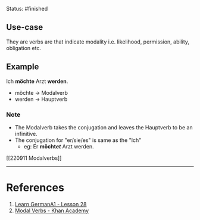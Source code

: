 Status: #finished   
## Use-case
They are verbs are that indicate modality i.e. likelihood, permission, ability, obligation etc. 

## Example
Ich **möchte** Arzt **werden**.
- möchte $\rightarrow$ Modalverb
- werden $\rightarrow$ Hauptverb

### Note
- The Modalverb takes the conjugation and leaves the Hauptverb to be an infinitive.
- The conjugation for "er/sie/es" is same as the "Ich"
	- eg: Er **möcht*et*** Arzt werden.

[[220911 Modalverbs]]


---
# References
1. [Learn GermanA1 - Lesson 28](https://www.youtube.com/watch?v=_ZD6aJt7_24&list=PLF9mJC4RrjIhS4MMm0x72-qWEn1LRvPuW&index=29)
2. [Modal Verbs - Khan Academy](https://www.youtube.com/watch?v=hp9T-7on2Ow)
